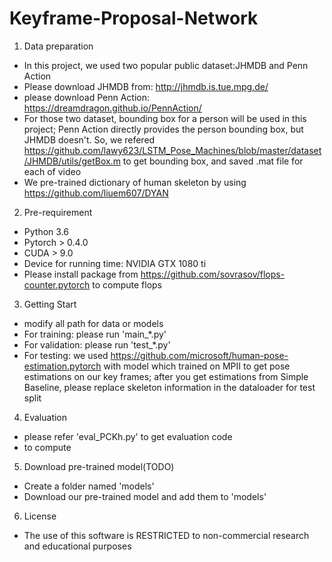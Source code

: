 # Keyframe-Proposal-Network
1. Data preparation
- In this project, we used two popular public dataset:JHMDB and Penn Action
- Please download JHMDB from: http://jhmdb.is.tue.mpg.de/
- please download Penn Action: https://dreamdragon.github.io/PennAction/
- For those two dataset, bounding box for a person will be used in this project; Penn Action directly provides the person bounding box, but JHMDB doesn't. So, we refered
https://github.com/lawy623/LSTM_Pose_Machines/blob/master/dataset/JHMDB/utils/getBox.m to get bounding box, and saved .mat file for each of video
- We pre-trained dictionary of human skeleton by using https://github.com/liuem607/DYAN

2. Pre-requirement
- Python 3.6
- Pytorch > 0.4.0
- CUDA > 9.0
- Device for running time: NVIDIA GTX 1080 ti
- Please install package from https://github.com/sovrasov/flops-counter.pytorch to compute flops

3. Getting Start
- modify all path for data or models
- For training: please run 'main_*.py'
- For validation: please run 'test_*.py'
- For testing: we used https://github.com/microsoft/human-pose-estimation.pytorch with model which trained on MPII to get pose estimations on our key frames; after you get estimations from Simple Baseline, please replace skeleton information in the dataloader for test split

4. Evaluation
- please refer 'eval_PCKh.py' to get evaluation code
- to compute 

5. Download pre-trained model(TODO)
- Create a folder named 'models'
- Download our pre-trained model and add them to 'models'

6. License
- The use of this software is RESTRICTED to non-commercial research and educational purposes
